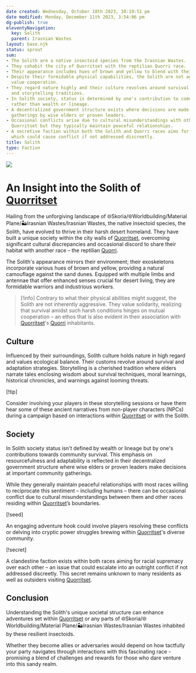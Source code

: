 ```yaml
---
date created: Wednesday, October 18th 2023, 10:19:51 pm
date modified: Monday, December 11th 2023, 3:54:06 pm
dg-publish: true
eleventyNavigation:
  key: Solith
  parent: Irasnian Wastes
layout: base.njk
status: sprout
sum:
- The Solith are a native insectoid species from the Irasnian Wastes.
- They cohabit the city of Quorritset with the reptilian Quorri race.
- Their appearance includes hues of brown and yellow to blend with their desert environment.
- Despite their formidable physical capabilities, the Solith are not aggressive and
  value cooperation.
- They regard nature highly and their culture revolves around survival techniques
  and storytelling traditions.
- In Solith society, status is determined by one's contribution to community survival
  rather than wealth or lineage.
- A decentralized government structure exists where decisions are made at community
  gatherings by wise elders or proven leaders.
- Occasional conflicts arise due to cultural misunderstandings with other races in
  Quorritset but they typically maintain peaceful relationships.
- A secretive faction within both the Solith and Quorri races aims for racial supremacy
  which could cause conflict if not addressed discreetly.
title: Solith
type: Faction
---
```


![](/static/Solith.png)

# An Insight into the Solith of [Quorritset](/garden/%F0%9F%8C%90Worldbuilding%5CMaterial%20Plane%5C%F0%9F%8F%9C%EF%B8%8FIrasnian%20Wastes%5CRegions/Quorritset)

Hailing from the unforgiving landscape of 🌐Skoria/🌐Worldbuilding/Material Plane/🏜️Irasnian Wastes/Irasnian Wastes, the native insectoid species, the Solith, have evolved to thrive in their harsh desert homeland. They have built a unique society within the city walls of [Quorritset](/garden/%F0%9F%8C%90Worldbuilding%5CMaterial%20Plane%5C%F0%9F%8F%9C%EF%B8%8FIrasnian%20Wastes%5CRegions/Quorritset), overcoming significant cultural discrepancies and occasional discord to share their habitat with another race – the reptilian [Quorri](/garden/%F0%9F%8C%90Worldbuilding%5CMaterial%20Plane%5C%F0%9F%8F%9C%EF%B8%8FIrasnian%20Wastes%5CFactions/Quorri).

The Solith's appearance mirrors their environment; their exoskeletons incorporate various hues of brown and yellow, providing a natural camouflage against the sand dunes. Equipped with multiple limbs and antennae that offer enhanced senses crucial for desert living, they are formidable warriors and industrious workers.

> [!info]
Contrary to what their physical abilities might suggest, the Solith are not inherently aggressive. They value solidarity, realizing that survival amidst such harsh conditions hinges on mutual cooperation – an ethos that is also evident in their association with [Quorritset](/garden/%F0%9F%8C%90Worldbuilding%5CMaterial%20Plane%5C%F0%9F%8F%9C%EF%B8%8FIrasnian%20Wastes%5CRegions/Quorritset)'s [Quorri](/garden/%F0%9F%8C%90Worldbuilding%5CMaterial%20Plane%5C%F0%9F%8F%9C%EF%B8%8FIrasnian%20Wastes%5CFactions/Quorri) inhabitants.

## Culture

Influenced by their surroundings, Solith culture holds nature in high regard and values ecological balance. Their customs revolve around survival and adaptation strategies. Storytelling is a cherished tradition where elders narrate tales enclosing wisdom about survival techniques, moral learnings, historical chronicles, and warnings against looming threats.

[!tip] 

Consider involving your players in these storytelling sessions or have them hear some of these ancient narratives from non-player characters (NPCs) during a campaign based on interactions within [Quorritset](/garden/%F0%9F%8C%90Worldbuilding%5CMaterial%20Plane%5C%F0%9F%8F%9C%EF%B8%8FIrasnian%20Wastes%5CRegions/Quorritset) or with the Solith.

## Society

In Solith society status isn't defined by wealth or lineage but by one's contributions towards community survival. This emphasis on resourcefulness and adaptability is reflected in their decentralized government structure where wise elders or proven leaders make decisions at important community gatherings.

While they generally maintain peaceful relationships with most races willing to reciprocate this sentiment – including humans – there can be occasional conflict due to cultural misunderstandings between them and other races residing within [Quorritset](/garden/%F0%9F%8C%90Worldbuilding%5CMaterial%20Plane%5C%F0%9F%8F%9C%EF%B8%8FIrasnian%20Wastes%5CRegions/Quorritset)’s boundaries.

 [!seed] 

An engaging adventure hook could involve players resolving these conflicts or delving into cryptic power struggles brewing within [Quorritset](/garden/%F0%9F%8C%90Worldbuilding%5CMaterial%20Plane%5C%F0%9F%8F%9C%EF%B8%8FIrasnian%20Wastes%5CRegions/Quorritset)'s diverse community.

[!secret]

A clandestine faction exists within both races aiming for racial supremacy over each other – an issue that could escalate into an outright conflict if not addressed discreetly. This secret remains unknown to many residents as well as outsiders visiting [Quorritset](/garden/%F0%9F%8C%90Worldbuilding%5CMaterial%20Plane%5C%F0%9F%8F%9C%EF%B8%8FIrasnian%20Wastes%5CRegions/Quorritset).

## Conclusion

Understanding the Solith's unique societal structure can enhance adventures set within [Quorritset](/garden/%F0%9F%8C%90Worldbuilding%5CMaterial%20Plane%5C%F0%9F%8F%9C%EF%B8%8FIrasnian%20Wastes%5CRegions/Quorritset) or any parts of 🌐Skoria/🌐Worldbuilding/Material Plane/🏜️Irasnian Wastes/Irasnian Wastes inhabited by these resilient insectoids.

Whether they become allies or adversaries would depend on how tactfully your party navigates through interactions with this fascinating race - promising a blend of challenges and rewards for those who dare venture into this sandy realm.